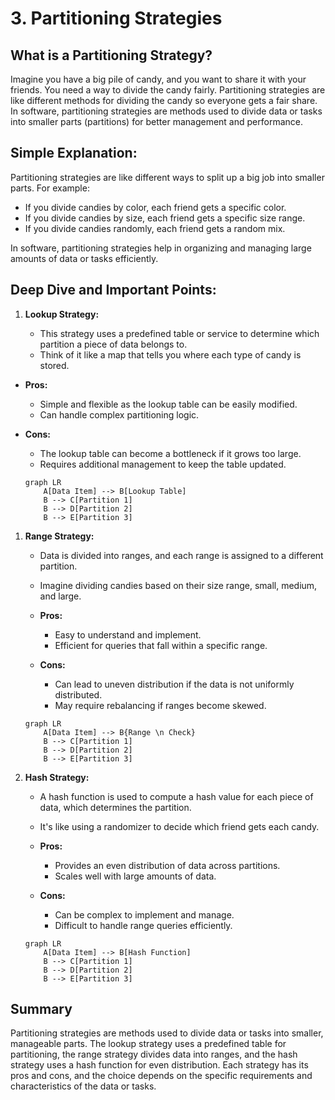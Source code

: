 # 3. Partitioning Strategies

## What is a Partitioning Strategy?

Imagine you have a big pile of candy, and you want to share it with your friends. You need a way to divide the candy fairly. Partitioning strategies are like different methods for dividing the candy so everyone gets a fair share. In software, partitioning strategies are methods used to divide data or tasks into smaller parts (partitions) for better management and performance.

## Simple Explanation:

Partitioning strategies are like different ways to split up a big job into smaller parts. For example:

- If you divide candies by color, each friend gets a specific color.
- If you divide candies by size, each friend gets a specific size range.
- If you divide candies randomly, each friend gets a random mix.

In software, partitioning strategies help in organizing and managing large amounts of data or tasks efficiently.

## Deep Dive and Important Points:

1. **Lookup Strategy:**

   - This strategy uses a predefined table or service to determine which partition a piece of data belongs to.
   - Think of it like a map that tells you where each type of candy is stored.

- **Pros:**

  - Simple and flexible as the lookup table can be easily modified.
  - Can handle complex partitioning logic.

- **Cons:**

  - The lookup table can become a bottleneck if it grows too large.
  - Requires additional management to keep the table updated.

  ```mermaid
  graph LR
      A[Data Item] --> B[Lookup Table]
      B --> C[Partition 1]
      B --> D[Partition 2]
      B --> E[Partition 3]
  ```

1. **Range Strategy:**

   - Data is divided into ranges, and each range is assigned to a different partition.
   - Imagine dividing candies based on their size range, small, medium, and large.

   - **Pros:**

     - Easy to understand and implement.
     - Efficient for queries that fall within a specific range.

   - **Cons:**
     - Can lead to uneven distribution if the data is not uniformly distributed.
     - May require rebalancing if ranges become skewed.

   ```mermaid
   graph LR
       A[Data Item] --> B{Range \n Check}
       B --> C[Partition 1]
       B --> D[Partition 2]
       B --> E[Partition 3]
   ```

2. **Hash Strategy:**

   - A hash function is used to compute a hash value for each piece of data, which determines the partition.
   - It's like using a randomizer to decide which friend gets each candy.

   - **Pros:**

     - Provides an even distribution of data across partitions.
     - Scales well with large amounts of data.

   - **Cons:**
     - Can be complex to implement and manage.
     - Difficult to handle range queries efficiently.

   ```mermaid
   graph LR
       A[Data Item] --> B[Hash Function]
       B --> C[Partition 1]
       B --> D[Partition 2]
       B --> E[Partition 3]
   ```

## Summary

Partitioning strategies are methods used to divide data or tasks into smaller, manageable parts. The lookup strategy uses a predefined table for partitioning, the range strategy divides data into ranges, and the hash strategy uses a hash function for even distribution. Each strategy has its pros and cons, and the choice depends on the specific requirements and characteristics of the data or tasks.

